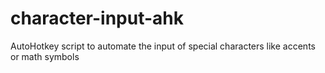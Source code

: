 # character-input-ahk
AutoHotkey script to automate the input of special characters like accents or math symbols
